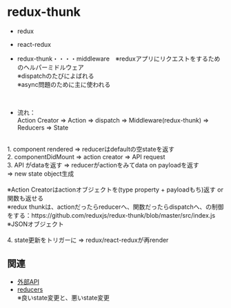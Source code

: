 # redux-thunk

- redux
- react-redux

- redux-thunk・・・・middleware　※reduxアプリにリクエストをするためのヘルパーミドルウェア<br>
※dispatchのたびによばれる<br>
※async問題のために主に使われる<br>
<br>

- 流れ：<br>
Action Creator => Action => dispatch => Middleware(redux-thunk) => Reducers => State<br>
<br>
1. component rendered => reducerはdefaultの空stateを返す<br>
2. componentDidMount => action creator => API request <br>
3. API がdataを返す => reducerがactionをみてdata on payloadを返す<br>
 => new state object生成 <br>
<br>
 ※Action Creatorはactionオブジェクトを(type property + payloadもち)返す or 関数も返せる<br>
 ※redux thunkは、actionだったらreducerへ、関数だったらdispatchへ、の制御をする：https://github.com/reduxjs/redux-thunk/blob/master/src/index.js <br>
 ※JSONオブジェクト<br>
 <br>
4. state更新をトリガーに => redux/react-reduxが再render <br>


## 関連
- [外部API](https://github.com/endw0901/react_typescript/blob/main/api.md)
- [reducers](https://github.com/endw0901/react_typescript/edit/main/reducers.md) <br>
※良いstate変更と、悪いstate変更<br>
